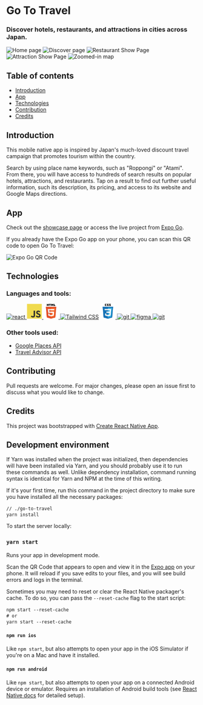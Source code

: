<h1 align="left">Go To Travel</h1>
<h3 align="left">Discover hotels, restaurants, and attractions in cities across Japan.</h3>

![Home page](https://github.com/AidanFournier/go-to-travel/assets/78288118/085f6d81-d5af-4ed6-ac20-bcfcef95d4cd)
![Discover page](https://github.com/AidanFournier/go-to-travel/assets/78288118/038e37d9-e05e-4ee9-9d8c-72dcdfca5304)
![Restaurant Show Page](https://github.com/AidanFournier/go-to-travel/assets/78288118/02e473cd-0062-43d6-8116-c21ef2560016)
![Attraction Show Page](https://github.com/AidanFournier/go-to-travel/assets/78288118/a7e518d0-3c24-4847-b283-30d5060110da)
![Zoomed-in map](https://github.com/AidanFournier/go-to-travel/assets/78288118/2f85f2b5-bf49-48a8-808c-53bdee6233cc)

## Table of contents
* [Introduction](#introduction)
* [App](#app)
* [Technologies](#technologies)
* [Contribution](#contributing)
* [Credits](#credits)

## Introduction
This mobile native app is inspired by Japan's much-loved discount travel campaign that promotes tourism within the country. 

Search by using place name keywords, such as "Roppongi" or "Atami". From there, you will have access to hundreds of search results on popular hotels, attractions, and restaurants. Tap on a result to find out further useful information, such its description, its pricing, and access to its website and Google Maps directions.


## App
Check out the [showcase page](https://main--legendary-faun-08a27a.netlify.app/) or access the live project from [Expo Go](https://expo.dev/@aidoufou/go-to-travel?serviceType=classic&distribution=expo-go).

If you already have the Expo Go app on your phone, you can scan this QR code to open Go To Travel:

<img src="https://github.com/AidanFournier/go-to-travel/assets/78288118/f8b60ab4-d6b9-4f27-982d-e83ce907917c" alt="Expo Go QR Code" width="200" height="200"/>

## Technologies

<h3 align="left">Languages and tools:</h3>
<a href="https://www.w3schools.com/css/" target="_blank"> <img src="https://cdn.jsdelivr.net/gh/devicons/devicon/icons/react/react-original.svg" alt="react" width="40" height="40"/> </a>
<a href="https://developer.mozilla.org/en-US/docs/Web/JavaScript" target="_blank"> <img src="https://raw.githubusercontent.com/devicons/devicon/master/icons/javascript/javascript-original.svg" alt="javascript" width="40" height="40"/> </a> 
<a href="https://www.w3.org/html/" target="_blank"> <img src="https://raw.githubusercontent.com/devicons/devicon/master/icons/html5/html5-original-wordmark.svg" alt="html5" width="40" height="40"/> </a>
<a href="https://cdn.jsdelivr.net/gh/devicons/devicon@v2.15.1/devicon.min.css" target="_blank"> <img src="https://cdn.jsdelivr.net/gh/devicons/devicon/icons/tailwindcss/tailwindcss-plain.svg" alt="Tailwind CSS" width="40" height="40"/></a>
<a href="https://www.w3schools.com/css/" target="_blank"> <img src="https://raw.githubusercontent.com/devicons/devicon/master/icons/css3/css3-original-wordmark.svg" alt="css3" width="40" height="40"/> </a>
<a href="https://git-scm.com/" target="_blank"> <img src="https://www.vectorlogo.zone/logos/git-scm/git-scm-icon.svg" alt="git" width="40" height="40"/> </a> <a href="https://www.figma.com/" target="_blank"> <img src="https://www.vectorlogo.zone/logos/figma/figma-icon.svg" alt="figma" width="40" height="40"/> </a> 
</a> <a href="https://git-scm.com/" target="_blank"> <img src="https://cdn.jsdelivr.net/gh/devicons/devicon/icons/canva/canva-original.svg" alt="git" width="40" height="40"/> </a> 

<h3 align="left">Other tools used:</h3>

* [Google Places API](https://developers.google.com/maps/documentation/places/web-service/overview)
* [Travel Advisor API](https://rapidapi.com/apidojo/api/travel-advisor/)


## Contributing
Pull requests are welcome. For major changes, please open an issue first to discuss what you would like to change.


## Credits
This project was bootstrapped with [Create React Native App](https://github.com/react-community/create-react-native-app).

## Development environment
If Yarn was installed when the project was initialized, then dependencies will have been installed via Yarn, and you should probably use it to run these commands as well. Unlike dependency installation, command running syntax is identical for Yarn and NPM at the time of this writing.

If it's your first time, run this command in the project directory to make sure you have installed all the necessary packages:
```
// ./go-to-travel
yarn install
```

To start the server locally:

### `yarn start`

Runs your app in development mode.

Scan the QR Code that appears to open and view it in the [Expo app](https://expo.io) on your phone. It will reload if you save edits to your files, and you will see build errors and logs in the terminal.

Sometimes you may need to reset or clear the React Native packager's cache. To do so, you can pass the `--reset-cache` flag to the start script:

```
npm start --reset-cache
# or
yarn start --reset-cache
```
#### `npm run ios`

Like `npm start`, but also attempts to open your app in the iOS Simulator if you're on a Mac and have it installed.

#### `npm run android`

Like `npm start`, but also attempts to open your app on a connected Android device or emulator. Requires an installation of Android build tools (see [React Native docs](https://facebook.github.io/react-native/docs/getting-started.html) for detailed setup).
